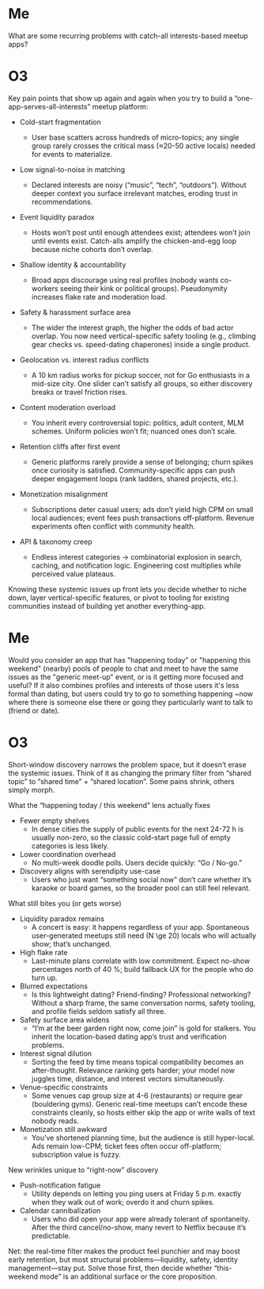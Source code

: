 # Me

What are some recurring problems with catch-all interests-based meetup apps?

# O3

Key pain points that show up again and again when you try to build a “one-app-serves-all-interests” meetup platform:

- Cold-start fragmentation  
  - User base scatters across hundreds of micro-topics; any single group rarely crosses the critical mass (≈20-50 active locals) needed for events to materialize.

- Low signal-to-noise in matching  
  - Declared interests are noisy (“music”, “tech”, “outdoors”). Without deeper context you surface irrelevant matches, eroding trust in recommendations.

- Event liquidity paradox  
  - Hosts won’t post until enough attendees exist; attendees won’t join until events exist. Catch-alls amplify the chicken-and-egg loop because niche cohorts don’t overlap.

- Shallow identity & accountability  
  - Broad apps discourage using real profiles (nobody wants co-workers seeing their kink or political groups). Pseudonymity increases flake rate and moderation load.

- Safety & harassment surface area  
  - The wider the interest graph, the higher the odds of bad actor overlap. You now need vertical-specific safety tooling (e.g., climbing gear checks vs. speed-dating chaperones) inside a single product.

- Geolocation vs. interest radius conflicts  
  - A 10 km radius works for pickup soccer, not for Go enthusiasts in a mid-size city. One slider can’t satisfy all groups, so either discovery breaks or travel friction rises.

- Content moderation overload  
  - You inherit every controversial topic: politics, adult content, MLM schemes. Uniform policies won’t fit; nuanced ones don’t scale.

- Retention cliffs after first event  
  - Generic platforms rarely provide a sense of belonging; churn spikes once curiosity is satisfied. Community-specific apps can push deeper engagement loops (rank ladders, shared projects, etc.).

- Monetization misalignment  
  - Subscriptions deter casual users; ads don’t yield high CPM on small local audiences; event fees push transactions off-platform. Revenue experiments often conflict with community health.

- API & taxonomy creep  
  - Endless interest categories → combinatorial explosion in search, caching, and notification logic. Engineering cost multiplies while perceived value plateaus.

Knowing these systemic issues up front lets you decide whether to niche down, layer vertical-specific features, or pivot to tooling for existing communities instead of building yet another everything-app.

# Me

Would you consider an app that has "happening today" or "happening this weekend" (nearby) pools of people to chat and meet to have the same issues as the "generic meet-up" event, or is it getting more focused and useful? If it also combines profiles and interests of those users it's less formal than dating, but users could try to go to something happening ~now where there is someone else there or going they particularly want to talk to (friend or date).

# O3

Short-window discovery narrows the problem space, but it doesn’t erase the systemic issues. Think of it as changing the primary filter from “shared topic” to “shared time” + “shared location”. Some pains shrink, others simply morph.

What the “happening today / this weekend” lens actually fixes
- Fewer empty shelves  
  - In dense cities the supply of public events for the next 24-72 h is usually non-zero, so the classic cold-start page full of empty categories is less likely.
- Lower coordination overhead  
  - No multi-week doodle polls. Users decide quickly: “Go / No-go.”
- Discovery aligns with serendipity use-case  
  - Users who just want “something social now” don’t care whether it’s karaoke or board games, so the broader pool can still feel relevant.

What still bites you (or gets worse)
- Liquidity paradox remains  
  - A concert is easy: it happens regardless of your app. Spontaneous user-generated meetups still need \(N \ge 20\) locals who will actually show; that’s unchanged.
- High flake rate  
  - Last-minute plans correlate with low commitment. Expect no-show percentages north of 40 %; build fallback UX for the people who do turn up.
- Blurred expectations  
  - Is this lightweight dating? Friend-finding? Professional networking? Without a sharp frame, the same conversation norms, safety tooling, and profile fields seldom satisfy all three.
- Safety surface area widens  
  - “I’m at the beer garden right now, come join” is gold for stalkers. You inherit the location-based dating app’s trust and verification problems.
- Interest signal dilution  
  - Sorting the feed by time means topical compatibility becomes an after-thought. Relevance ranking gets harder; your model now juggles time, distance, and interest vectors simultaneously.
- Venue-specific constraints  
  - Some venues cap group size at 4-6 (restaurants) or require gear (bouldering gyms). Generic real-time meetups can’t encode these constraints cleanly, so hosts either skip the app or write walls of text nobody reads.
- Monetization still awkward  
  - You’ve shortened planning time, but the audience is still hyper-local. Ads remain low-CPM; ticket fees often occur off-platform; subscription value is fuzzy.

New wrinkles unique to “right-now” discovery
- Push-notification fatigue  
  - Utility depends on letting you ping users at Friday 5 p.m. exactly when they walk out of work; overdo it and churn spikes.
- Calendar cannibalization  
  - Users who did open your app were already tolerant of spontaneity. After the third cancel/no-show, many revert to Netflix because it’s predictable.

Net: the real-time filter makes the product feel punchier and may boost early retention, but most structural problems—liquidity, safety, identity management—stay put. Solve those first, then decide whether “this-weekend mode” is an additional surface or the core proposition.
